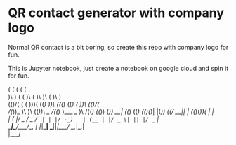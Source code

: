 # QR contact generator with company logo

Normal QR contact is a bit boring, so create this repo with company logo for fun.

This is Jupyter notebook, just create a notebook on google cloud and spin it for fun.


                                                                
 (                        (           (    (              (     
 )\ )              (  (   )\   (      )\   )\        (    )\ )  
(()/(     (    (   )\))( ((_) ))\   (((_) ((_) (    ))\  (()/(  
 /(_))_   )\   )\ ((_))\  _  /((_)  )\___  _   )\  /((_)  ((_)) 
(_)) __| ((_) ((_) (()(_)| |(_))   ((/ __|| | ((_)(_))(   _| |  
  | (_ |/ _ \/ _ \/ _` | | |/ -_)   | (__ | |/ _ \| || |/ _` |  
   \___|\___/\___/\__, | |_|\___|    \___||_|\___/ \_,_|\__,_|  
                  |___/                                         
